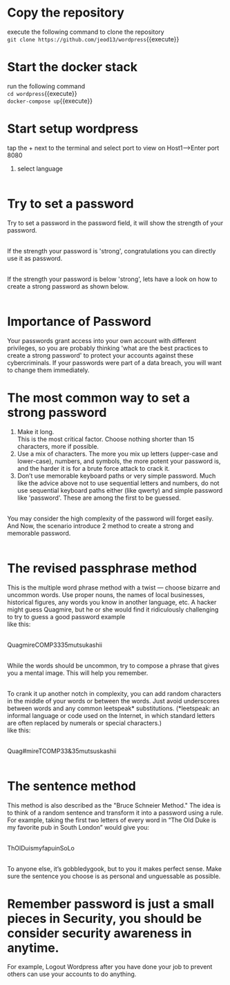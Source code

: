 # Copy the repository 
execute the following command to clone the repository<br />
`git clone https://github.com/jeod13/wordpress`{{execute}}

# Start the docker stack
run the following command<br />
`cd wordpress`{{execute}}<br />
`docker-compose up`{{execute}}

# Start setup wordpress
tap the + next to the terminal and select port to view on Host1-->Enter port 8080

1. select language<br /><br />

# Try to set a password 
Try to set a password in the password field, it will show the strength of your password. <br /><br />

If the strength your password is 'strong', congratulations you can directly use it as password.<br /><br />

If the strength your password is below 'strong', lets have a look on how to create a strong password as shown below.<br /><br />

# Importance of Password
Your passwords grant access into your own account with different privileges, so you are probably thinking 'what are the best practices to create a strong password' to protect your accounts against these cybercriminals. If your passwords were part of a data breach, you will want to change them immediately.

# The most common way to set a strong password
1.  Make it long.<br />
This is the most critical factor. Choose nothing shorter than 15 characters, more if possible.<br />
2.  Use a mix of characters. The more you mix up letters (upper-case and lower-case), numbers, and symbols, the more potent your password is, and the harder it is for a brute force attack to crack it.<br />
3. Don’t use memorable keyboard paths or very simple password. Much like the advice above not to use sequential letters and numbers, do not use sequential keyboard paths either (like qwerty) and simple password like 'password'. These are among the first to be guessed.<br /><br />

You may consider the high complexity of the password will forget easily. And Now, the scenario introduce 2 method to create a strong and memorable password.<br /><br />

# The revised passphrase method

This is the multiple word phrase method with a twist — choose bizarre and uncommon words. Use proper nouns, the names of local businesses, historical figures, any words you know in another language, etc. A hacker might guess Quagmire, but he or she would find it ridiculously challenging to try to guess a good password example<br /> like this:<br /><br />

QuagmireCOMP3335mutsukashii<br /><br />

While the words should be uncommon, try to compose a phrase that gives you a mental image. This will help you remember.<br /><br />

To crank it up another notch in complexity, you can add random characters in the middle of your words or between the words. Just avoid underscores between words and any common leetspeak* substitutions. (*leetspeak: an informal language or code used on the Internet, in which standard letters are often replaced by numerals or special characters.)<br />
like this:<br /><br />

Quag#mireTCOMP33&35mutsuskashii<br /><br />

# The sentence method
This method is also described as the "Bruce Schneier Method." The idea is to think of a random sentence and transform it into a password using a rule. For example, taking the first two letters of every word in “The Old Duke is my favorite pub in South London” would give you:<br /><br />

ThOlDuismyfapuinSoLo<br /><br />

To anyone else, it’s gobbledygook, but to you it makes perfect sense. Make sure the sentence you choose is as personal and unguessable as possible.
# Remember password is just a small pieces in Security, you should be consider security awareness in anytime.
For example, Logout Wordpress after you have done your job to prevent others can use your accounts to do anything.
